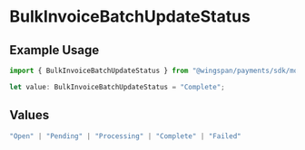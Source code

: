 # BulkInvoiceBatchUpdateStatus

## Example Usage

```typescript
import { BulkInvoiceBatchUpdateStatus } from "@wingspan/payments/sdk/models/shared";

let value: BulkInvoiceBatchUpdateStatus = "Complete";
```

## Values

```typescript
"Open" | "Pending" | "Processing" | "Complete" | "Failed"
```